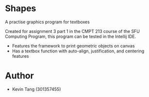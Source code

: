 # Shapes
A practise graphics program for textboxes

Created for assignment 3 part 1 in the CMPT 213 course of the SFU Computing Program, this program can be tested in the Intellij IDE.

- Features the framework to print geometric objects on canvas
- Has a textbox function with auto-align, justification, and centering features

# Author
- Kevin Tang (301357455)
